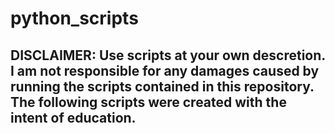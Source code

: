 # python_scripts

## DISCLAIMER: Use scripts at your own descretion. I am not responsible for any damages caused by running the scripts contained in this repository. The following scripts were created with the intent of education. 
